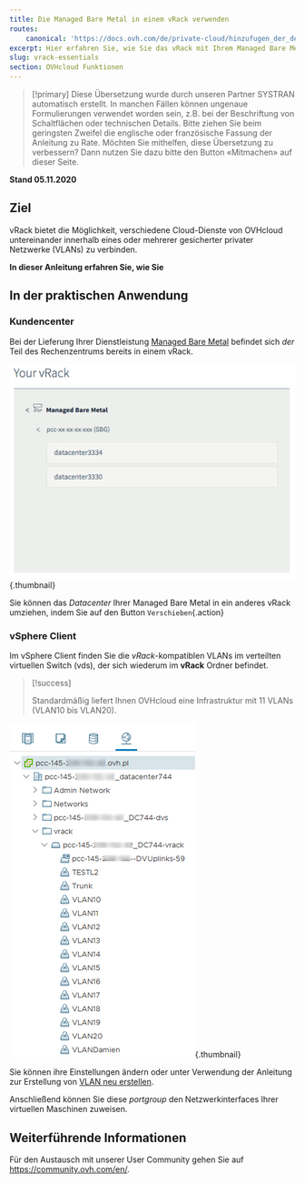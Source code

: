 ```yaml
---
title: Die Managed Bare Metal in einem vRack verwenden
routes:
    canonical: 'https://docs.ovh.com/de/private-cloud/hinzufugen_der_dedicated_cloud_zum_vrack_15_und_konfiguration_einer_vm/'
excerpt: Hier erfahren Sie, wie Sie das vRack mit Ihrem Managed Bare Metal Angebot verwenden
slug: vrack-essentials
section: OVHcloud Funktionen
---
```


> [!primary]
> Diese Übersetzung wurde durch unseren Partner SYSTRAN automatisch erstellt. In manchen Fällen können ungenaue Formulierungen verwendet worden sein, z.B. bei der Beschriftung von Schaltflächen oder technischen Details. Bitte ziehen Sie beim geringsten Zweifel die englische oder französische Fassung der Anleitung zu Rate. Möchten Sie mithelfen, diese Übersetzung zu verbessern? Dann nutzen Sie dazu bitte den Button «Mitmachen» auf dieser Seite.
>

**Stand 05.11.2020**

## Ziel

vRack bietet die Möglichkeit, verschiedene Cloud-Dienste von OVHcloud untereinander innerhalb eines oder mehrerer gesicherter privater Netzwerke (VLANs) zu verbinden.

**In dieser Anleitung erfahren Sie, wie Sie**

## In der praktischen Anwendung

### Kundencenter

Bei der Lieferung Ihrer Dienstleistung [Managed Bare Metal](https://www.ovhcloud.com/de/managed-bare-metal/) befindet sich *der* Teil des Rechenzentrums bereits in einem vRack.

![Datacenter](images/vRackDatacenter.PNG){.thumbnail}

Sie können das *Datacenter* Ihrer Managed Bare Metal in ein anderes vRack umziehen, indem Sie auf den Button `Verschieben`{.action}

### vSphere Client

Im vSphere Client finden Sie die *vRack*-kompatiblen VLANs im verteilten virtuellen Switch (vds), der sich wiederum im **vRack** Ordner befindet.

> [!success]
>
> Standardmäßig liefert Ihnen OVHcloud eine Infrastruktur mit 11 VLANs (VLAN10 bis VLAN20).
>

![VLAN](images/vRackVsphere.png){.thumbnail}

Sie können ihre Einstellungen ändern oder unter Verwendung der Anleitung zur Erstellung von [VLAN neu erstellen](../vlan-erstellung/).

Anschließend können Sie diese *portgroup* den Netzwerkinterfaces Ihrer virtuellen Maschinen zuweisen.

## Weiterführende Informationen

Für den Austausch mit unserer User Community gehen Sie auf <https://community.ovh.com/en/>.
